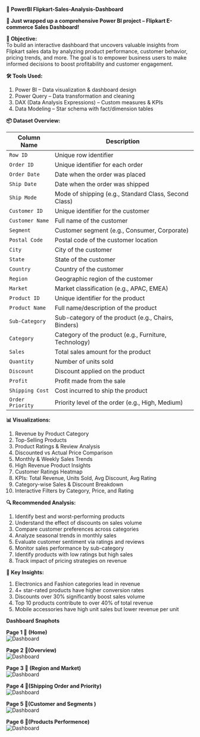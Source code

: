 **🛒 PowerBI Flipkart-Sales-Analysis-Dashboard**<br>

**🎉 Just wrapped up a comprehensive Power BI project – Flipkart E-commerce Sales Dashboard!**<br>

**📌 Objective:**<br>
 To build an interactive dashboard that uncovers valuable insights from Flipkart sales data by analyzing product performance, customer behavior, pricing trends, and more. The goal is to empower business users to make informed decisions to boost profitability and customer engagement.

**🛠️ Tools Used:**<br>
1. Power BI – Data visualization & dashboard design
2. Power Query – Data transformation and cleaning
3. DAX (Data Analysis Expressions) – Custom measures & KPIs
4. Data Modeling – Star schema with fact/dimension tables

**📦 Dataset Overview:**<br>

| Column Name        | Description                                                   |
|--------------------|---------------------------------------------------------------|
| `Row ID`           | Unique row identifier                                         |
| `Order ID`         | Unique identifier for each order                              |
| `Order Date`       | Date when the order was placed                                 |
| `Ship Date`        | Date when the order was shipped                                |
| `Ship Mode`        | Mode of shipping (e.g., Standard Class, Second Class)          |
| `Customer ID`      | Unique identifier for the customer                             |
| `Customer Name`    | Full name of the customer                                      |
| `Segment`          | Customer segment (e.g., Consumer, Corporate)                   |
| `Postal Code`      | Postal code of the customer location                           |
| `City`             | City of the customer                                           |
| `State`            | State of the customer                                          |
| `Country`          | Country of the customer                                        |
| `Region`           | Geographic region of the customer                              |
| `Market`           | Market classification (e.g., APAC, EMEA)                       |
| `Product ID`       | Unique identifier for the product                              |
| `Product Name`     | Full name/description of the product                           |
| `Sub-Category`     | Sub-category of the product (e.g., Chairs, Binders)            |
| `Category`         | Category of the product (e.g., Furniture, Technology)          |
| `Sales`            | Total sales amount for the product                             |
| `Quantity`         | Number of units sold                                           |
| `Discount`         | Discount applied on the product                                |
| `Profit`           | Profit made from the sale                                      |
| `Shipping Cost`    | Cost incurred to ship the product                              |
| `Order Priority`   | Priority level of the order (e.g., High, Medium)               |




**📊 Visualizations:**<br>
1. Revenue by Product Category
2. Top-Selling Products
3. Product Ratings & Review Analysis
4. Discounted vs Actual Price Comparison
5. Monthly & Weekly Sales Trends
6. High Revenue Product Insights
7. Customer Ratings Heatmap
8. KPIs: Total Revenue, Units Sold, Avg Discount, Avg Rating
9. Category-wise Sales & Discount Breakdown
10. Interactive Filters by Category, Price, and Rating

**🔍 Recommended Analysis:**<br>
1. Identify best and worst-performing products
2. Understand the effect of discounts on sales volume
3. Compare customer preferences across categories
4. Analyze seasonal trends in monthly sales
5. Evaluate customer sentiment via ratings and reviews
6. Monitor sales performance by sub-category
7. Identify products with low ratings but high sales
8. Track impact of pricing strategies on revenue

**🔎 Key Insights:**<br>
1. Electronics and Fashion categories lead in revenue
2. 4+ star-rated products have higher conversion rates
3. Discounts over 30% significantly boost sales volume
4. Top 10 products contribute to over 40% of total revenue
5. Mobile accessories have high unit sales but lower revenue per unit


**Dashboard Snaphots**<br>

**Page 1 📸 (Home)**<br>
![Dashboard](https://github.com/AyushMaurya19/-Power_BI-flipkart-Global-Sales-Analysis-Dashboard/blob/main/flipkart%20home%20.png)<br>

**Page 2 📸(Overview)**<br>
![Dashboard](https://github.com/AyushMaurya19/-Power_BI-flipkart-Global-Sales-Analysis-Dashboard/blob/main/Flipkart%20overview%20.png)<br>

**Page 3 📸 (Region and Market)**<br>
![Dashboard](https://github.com/AyushMaurya19/-Power_BI-flipkart-Global-Sales-Analysis-Dashboard/blob/main/Region%20and%20Market%20.png)<br>

**Page 4 📸(Shipping Order and Priority)**<br>
![Dashboard](https://github.com/AyushMaurya19/-Power_BI-flipkart-Global-Sales-Analysis-Dashboard/blob/main/Shipping%20and%20order%20priority.png)<br>

**Page 5 📸(Customer and Segments )**<br>
![Dashboard](https://github.com/AyushMaurya19/-Power_BI-flipkart-Global-Sales-Analysis-Dashboard/blob/main/Customer%20and%20segments%20.png)<br>

**Page 6 📸(Products Performence)**<br>
![Dashboard](https://github.com/AyushMaurya19/-Power_BI-flipkart-Global-Sales-Analysis-Dashboard/blob/main/Product%20Performence%20.png)<br>

